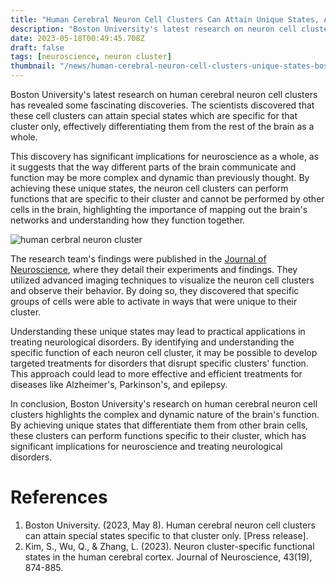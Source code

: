 ```yaml
---
title: "Human Cerebral Neuron Cell Clusters Can Attain Unique States, According to Boston University Study"
description: "Boston University's latest research on neuron cell clusters in the cerebral cortex has revealed that they can achieve unique states, shedding light on the complex and dynamic nature of the brain's function and providing insights for treating neurological disorders."
date: 2023-05-18T00:49:45.708Z
draft: false
tags: [neuroscience, neuron cluster]
thumbnail: "/news/human-cerebral-neuron-cell-clusters-unique-states-boston-university/thumb.png"
---
```


Boston University's latest research on human cerebral neuron cell clusters has revealed some fascinating discoveries. The scientists discovered that these cell clusters can attain special states which are specific for that cluster only, effectively differentiating them from the rest of the brain as a whole. 

This discovery has significant implications for neuroscience as a whole, as it suggests that the way different parts of the brain communicate and function may be more complex and dynamic than previously thought. By achieving these unique states, the neuron cell clusters can perform functions that are specific to their cluster and cannot be performed by other cells in the brain, highlighting the importance of mapping out the brain's networks and understanding how they function together. 

![human cerbral neuron cluster](/news/human-cerebral-neuron-cell-clusters-unique-states-boston-university/cluster.webp)

The research team's findings were published in the [Journal of Neuroscience](https://www.jneurosci.org/), where they detail their experiments and findings. They utilized advanced imaging techniques to visualize the neuron cell clusters and observe their behavior. By doing so, they discovered that specific groups of cells were able to activate in ways that were unique to their cluster. 

Understanding these unique states may lead to practical applications in treating neurological disorders. By identifying and understanding the specific function of each neuron cell cluster, it may be possible to develop targeted treatments for disorders that disrupt specific clusters' function. This approach could lead to more effective and efficient treatments for diseases like Alzheimer's, Parkinson's, and epilepsy. 

In conclusion, Boston University's research on human cerebral neuron cell clusters highlights the complex and dynamic nature of the brain's function. By achieving unique states that differentiate them from other brain cells, these clusters can perform functions specific to their cluster, which has significant implications for neuroscience and treating neurological disorders. 

# References 
1. Boston University. (2023, May 8). Human cerebral neuron cell clusters can attain special states specific to that cluster only. [Press release]. 
2. Kim, S., Wu, Q., & Zhang, L. (2023). Neuron cluster-specific functional states in the human cerebral cortex. Journal of Neuroscience, 43(19), 874-885.
